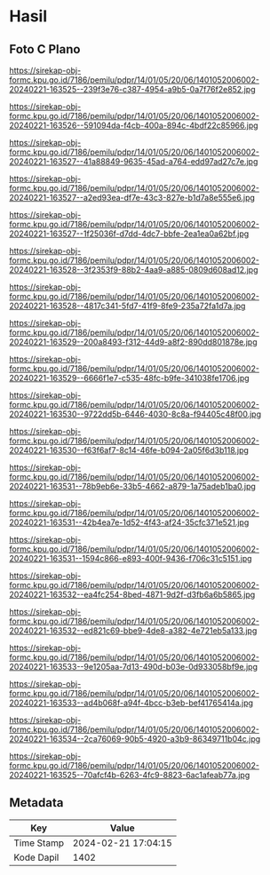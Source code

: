 # Hasil

## Foto C Plano

https://sirekap-obj-formc.kpu.go.id/7186/pemilu/pdpr/14/01/05/20/06/1401052006002-20240221-163525--239f3e76-c387-4954-a9b5-0a7f76f2e852.jpg

https://sirekap-obj-formc.kpu.go.id/7186/pemilu/pdpr/14/01/05/20/06/1401052006002-20240221-163526--591094da-f4cb-400a-894c-4bdf22c85966.jpg

https://sirekap-obj-formc.kpu.go.id/7186/pemilu/pdpr/14/01/05/20/06/1401052006002-20240221-163527--41a88849-9635-45ad-a764-edd97ad27c7e.jpg

https://sirekap-obj-formc.kpu.go.id/7186/pemilu/pdpr/14/01/05/20/06/1401052006002-20240221-163527--a2ed93ea-df7e-43c3-827e-b1d7a8e555e6.jpg

https://sirekap-obj-formc.kpu.go.id/7186/pemilu/pdpr/14/01/05/20/06/1401052006002-20240221-163527--1f25036f-d7dd-4dc7-bbfe-2ea1ea0a62bf.jpg

https://sirekap-obj-formc.kpu.go.id/7186/pemilu/pdpr/14/01/05/20/06/1401052006002-20240221-163528--3f2353f9-88b2-4aa9-a885-0809d608ad12.jpg

https://sirekap-obj-formc.kpu.go.id/7186/pemilu/pdpr/14/01/05/20/06/1401052006002-20240221-163528--4817c341-5fd7-41f9-8fe9-235a72fa1d7a.jpg

https://sirekap-obj-formc.kpu.go.id/7186/pemilu/pdpr/14/01/05/20/06/1401052006002-20240221-163529--200a8493-f312-44d9-a8f2-890dd801878e.jpg

https://sirekap-obj-formc.kpu.go.id/7186/pemilu/pdpr/14/01/05/20/06/1401052006002-20240221-163529--6666f1e7-c535-48fc-b9fe-341038fe1706.jpg

https://sirekap-obj-formc.kpu.go.id/7186/pemilu/pdpr/14/01/05/20/06/1401052006002-20240221-163530--9722dd5b-6446-4030-8c8a-f94405c48f00.jpg

https://sirekap-obj-formc.kpu.go.id/7186/pemilu/pdpr/14/01/05/20/06/1401052006002-20240221-163530--f63f6af7-8c14-46fe-b094-2a05f6d3b118.jpg

https://sirekap-obj-formc.kpu.go.id/7186/pemilu/pdpr/14/01/05/20/06/1401052006002-20240221-163531--78b9eb6e-33b5-4662-a879-1a75adeb1ba0.jpg

https://sirekap-obj-formc.kpu.go.id/7186/pemilu/pdpr/14/01/05/20/06/1401052006002-20240221-163531--42b4ea7e-1d52-4f43-af24-35cfc371e521.jpg

https://sirekap-obj-formc.kpu.go.id/7186/pemilu/pdpr/14/01/05/20/06/1401052006002-20240221-163531--1594c866-e893-400f-9436-f706c31c5151.jpg

https://sirekap-obj-formc.kpu.go.id/7186/pemilu/pdpr/14/01/05/20/06/1401052006002-20240221-163532--ea4fc254-8bed-4871-9d2f-d3fb6a6b5865.jpg

https://sirekap-obj-formc.kpu.go.id/7186/pemilu/pdpr/14/01/05/20/06/1401052006002-20240221-163532--ed821c69-bbe9-4de8-a382-4e721eb5a133.jpg

https://sirekap-obj-formc.kpu.go.id/7186/pemilu/pdpr/14/01/05/20/06/1401052006002-20240221-163533--9e1205aa-7d13-490d-b03e-0d933058bf9e.jpg

https://sirekap-obj-formc.kpu.go.id/7186/pemilu/pdpr/14/01/05/20/06/1401052006002-20240221-163533--ad4b068f-a94f-4bcc-b3eb-bef41765414a.jpg

https://sirekap-obj-formc.kpu.go.id/7186/pemilu/pdpr/14/01/05/20/06/1401052006002-20240221-163534--2ca76069-90b5-4920-a3b9-86349711b04c.jpg

https://sirekap-obj-formc.kpu.go.id/7186/pemilu/pdpr/14/01/05/20/06/1401052006002-20240221-163525--70afcf4b-6263-4fc9-8823-6ac1afeab77a.jpg


## Metadata

| Key        | Value               |
| ---------- | ------------------- |
| Time Stamp | 2024-02-21 17:04:15 |
| Kode Dapil | 1402                |



